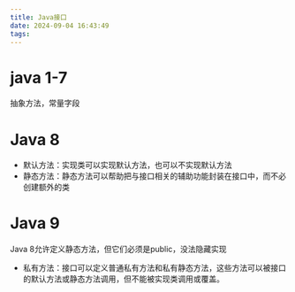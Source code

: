 ```yaml
---
title: Java接口
date: 2024-09-04 16:43:49
tags:
---
```


# java 1-7

抽象方法，常量字段

# Java 8

- 默认方法：实现类可以实现默认方法，也可以不实现默认方法
- 静态方法：静态方法可以帮助把与接口相关的辅助功能封装在接口中，而不必创建额外的类

# Java 9

Java 8允许定义静态方法，但它们必须是public，没法隐藏实现

- 私有方法：接口可以定义普通私有方法和私有静态方法，这些方法可以被接口的默认方法或静态方法调用，但不能被实现类调用或覆盖。
